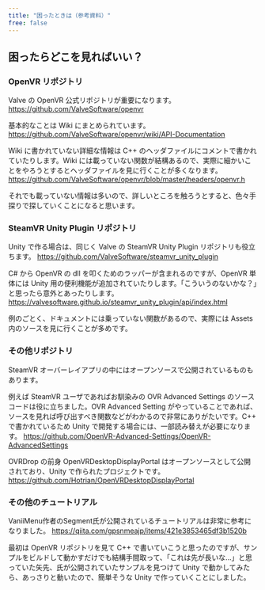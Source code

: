 ```yaml
---
title: "困ったときは（参考資料）"
free: false
---
```


## 困ったらどこを見ればいい？
### OpenVR リポジトリ
Valve の OpenVR 公式リポジトリが重要になります。
https://github.com/ValveSoftware/openvr

基本的なことは Wiki にまとめられています。
https://github.com/ValveSoftware/openvr/wiki/API-Documentation

Wiki に書かれていない詳細な情報は C++ のヘッダファイルにコメントで書かれていたりします。Wiki には載っていない関数が結構あるので、実際に細かいことをやろうとするとヘッダファイルを見に行くことが多くなります。
https://github.com/ValveSoftware/openvr/blob/master/headers/openvr.h

それでも載っていない情報は多いので、詳しいところを触ろうとすると、色々手探りで探していくことになると思います。

### SteamVR Unity Plugin リポジトリ
Unity で作る場合は、同じく Valve の SteamVR Unity Plugin リポジトリも役立ちます。
https://github.com/ValveSoftware/steamvr_unity_plugin

C# から OpenVR の dll を叩くためのラッパーが含まれるのですが、OpenVR 単体には Unity 用の便利機能が追加されていたりします。「こういうのないかな？」と思ったら意外とあったりします。
https://valvesoftware.github.io/steamvr_unity_plugin/api/index.html

例のごとく、ドキュメントには乗っていない関数があるので、実際には Assets 内のソースを見に行くことが多めです。

### その他リポジトリ
SteamVR オーバーレイアプリの中にはオープンソースで公開されているものもあります。

例えば SteamVR ユーザであればお馴染みの OVR Advanced Settings のソースコードは役に立ちました。OVR Advanced Setting がやっていることであれば、ソースを見れば呼び出すべき関数などがわかるので非常にありがたいです。C++ で書かれているため Unity で開発する場合には、一部読み替えが必要になります。
https://github.com/OpenVR-Advanced-Settings/OpenVR-AdvancedSettings

OVRDrop の前身 OpenVRDesktopDisplayPortal はオープンソースとして公開されており、Unity で作られたプロジェクトです。
https://github.com/Hotrian/OpenVRDesktopDisplayPortal

### その他のチュートリアル
VaniiMenu作者のSegment氏が公開されているチュートリアルは非常に参考になりました。
https://qiita.com/gpsnmeajp/items/421e3853465df3b1520b

最初は OpenVR リポジトリを見て C++ で書いていこうと思ったのですが、サンプルをビルドして動かすだけでも結構手間取って、「これは先が長いな...」と思っていた矢先、氏が公開されていたサンプルを見つけて Unity で動かしてみたら、あっさりと動いたので、簡単そうな Unity で作っていくことにしました。

